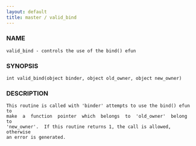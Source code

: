 ```yaml
---
layout: default
title: master / valid_bind
---
```


### NAME

    valid_bind - controls the use of the bind() efun


### SYNOPSIS

    int valid_bind(object binder, object old_owner, object new_owner)


### DESCRIPTION

    This routine is called with 'binder' attempts to use the bind() efun to
    make  a  function  pointer  which  belongs  to  'old_owner'  belong  to
    'new_owner'.  If this routine returns 1, the call is allowed, otherwise
    an error is generated.
